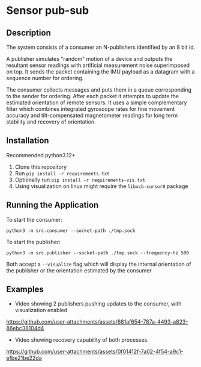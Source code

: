 # Sensor pub-sub

## Description

The system consists of a consumer an N-publishers identified by an 8 bit id.

A publisher simulates "random" motion of a device and outputs the resultant sensor readings with artificial measurement noise superimposed on top.
It sends the packet containing the IMU payload as a datagram with a sequence number for ordering.

The consumer collects messages and puts them in a queue corresponding to the sender for ordering.
After each packet it attempts to update the estimated orientation of remote sensors.
It uses a simple complementary filter which combines integrated gyroscope rates for fine movement accuracy and tilt-compensated magnetometer readings for long term stability and recovery of orientation.

## Installation

Recommended python3.12+

1. Clone this repository
2. Run `pip install -r requirements.txt`
3. Optionally run `pip install -r requirements-vis.txt`
4. Using visualization on linux might require the `libxcb-cursor0` package

## Running the Application

To start the consumer:
```
python3 -m src.consumer --socket-path ./tmp.sock
```

To start the publisher:
```
python3 -m src.publisher --socket-path ./tmp.sock --frequency-hz 500
```

Both accept a `--visualize` flag which will display the internal orientation of the publisher or the orientation estimated by the consumer

## Examples

- Video showing 2 publishers pushing updates to the consumer, with visualization enabled

https://github.com/user-attachments/assets/681af654-787a-4493-a823-86ebc38104d4

- Video showing recovery capability of both processes.

https://github.com/user-attachments/assets/0f01412f-7a02-4f54-a9c1-efbe21be22da
